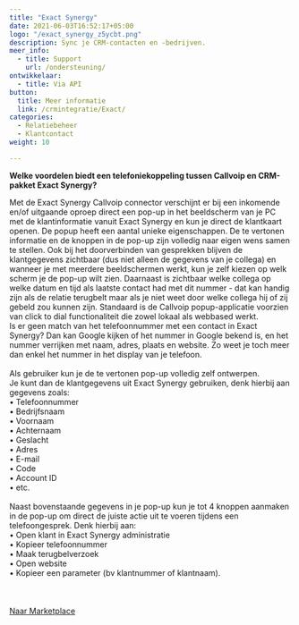 ```yaml
---
title: "Exact Synergy"
date: 2021-06-03T16:52:17+05:00
logo: "/exact_synergy_z5ycbt.png"
description: Sync je CRM-contacten en -bedrijven.
meer_info:
  - title: Support
    url: /ondersteuning/
ontwikkelaar:
  - title: Via API
button:
  title: Meer informatie
  link: /crmintegratie/Exact/
categories:
  - Relatiebeheer
  - Klantcontact
weight: 10

---
```


**Welke voordelen biedt een telefoniekoppeling tussen Callvoip en CRM-pakket Exact Synergy?**

Met de Exact Synergy Callvoip connector verschijnt er bij een inkomende en/of uitgaande oproep direct een pop-up in het beeldscherm van je PC met de klantinformatie vanuit Exact Synergy en kun je direct de klantkaart openen.
De popup heeft een aantal unieke eigenschappen. De te vertonen informatie en de knoppen in de pop-up zijn volledig naar eigen wens samen te stellen. Ook bij het doorverbinden van gesprekken blijven de klantgegevens zichtbaar (dus niet alleen de gegevens van je collega) en wanneer je met meerdere beeldschermen werkt, kun je zelf kiezen op welk scherm je de pop-up wilt zien. Daarnaast is zichtbaar welke collega op welke datum en tijd als laatste contact had met dit nummer - dat kan handig zijn als de relatie terugbelt maar als je niet weet door welke collega hij of zij gebeld zou kunnen zijn. Standaard is de Callvoip popup-applicatie voorzien van click to dial functionaliteit die zowel lokaal als webbased werkt. <br>
Is er geen match van het telefoonnummer met een contact in Exact Synergy? Dan kan Google kijken of het nummer in Google bekend is, en het nummer verrijken met naam, adres, plaats en website. Zo weet je toch meer dan enkel het nummer in het display van je telefoon. <br>
<br>
Als gebruiker kun je de te vertonen pop-up volledig zelf ontwerpen. <br>
Je kunt dan de klantgegevens uit Exact Synergy gebruiken, denk hierbij aan gegevens zoals: <br>
• Telefoonnummer <br>
• Bedrijfsnaam<br>
• Voornaam<br>
• Achternaam<br>
• Geslacht<br>
• Adres<br>
• E-mail<br>
• Code<br>
• Account ID<br>
• etc.<br>
<br>
Naast bovenstaande gegevens in je pop-up kun je tot 4 knoppen aanmaken in de pop-up om direct de juiste actie uit te voeren tijdens een telefoongesprek. Denk hierbij aan:<br>
• Open klant in Exact Synergy administratie<br>
• Kopieer telefoonnummer<br>
• Maak terugbelverzoek<br>
• Open website <br>
• Kopieer een parameter (bv klantnummer of klantnaam). <br>
<br>
<br><br><a href="/marketplace" class="button">Naar Marketplace</a>
